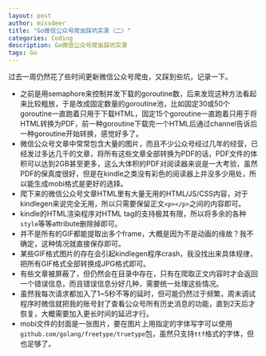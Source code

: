```yaml
---
layout: post
author: missdeer
title: "Go微信公众号爬虫踩坑实录（二）"
categories: Coding
description: Go微信公众号爬虫踩坑实录
tags: Go
---
```


过去一周仍然花了些时间更新微信公众号爬虫，又踩到些坑，记录一下。

- 之前是用semaphore来控制并发下载的goroutine数，后来发现这种方法看起来比较粗放，于是改成固定数量的goroutine池，比如固定30或50个goroutine一直跑着只用于下载HTML，固定15个goroutine一直跑着只用于将HTML转换为PDF，前一种goroutine下载完一个HTML后通过channel告诉后一种goroutine开始转换，感觉好多了。
- 微信公众号文章中常常包含大量的图片，而且不少公众号经过几年的经营，已经发过多达几千的文章，将所有这些文章全部转换为PDF的话，PDF文件的体积可以达到2GB甚至更多，这么大体积的PDF对阅读器来说是一大考验，虽然PDF的保真度很好，但是在kindle之类没有彩色的阅读器上并没多少用处，所以能生成mobi格式是更好的选择。
- 爬下来的微信公众号文章HTML里有大量无用的HTML/JS/CSS内容，对于kindlegen来说完全无用，所以只需要保留正文`<p></p>`之间的内容即可。
- kindle的HTML渲染程序对HTML tag的支持极其有限，所以将多余的各种`style`等等attribute删除掉即可。
- 并不是所有的GIF都能提取出多个frame，大概是因为不是动画的缘故？我不确定，这种情况就直接保存即可。
- 某些GIF格式图片的存在会引起kindlegen程序crash，我没找出来具体规律，把所有GIF格式全部转换成JPG格式即可。
- 有些文章被屏蔽了，但仍然会在目录中存在，只有在爬取正文内容时才会返回一个错误信息，而且错误信息分好几种，需要统一处理这些情况。
- 虽然我每次请求都加入了1~5秒不等的延时，但可能仍然过于频繁，周末调试程序时微信就把我的账号封了查看公众号所有历史消息的功能，直到2天后才恢复，大概需要加入更长时间的延迟才行。
- mobi文件的封面是一张图片，要在图片上用指定的字体写字可以使用`github.com/golang/freetype/truetype`包，虽然只支持`ttf`格式的字体，但也足够了。

